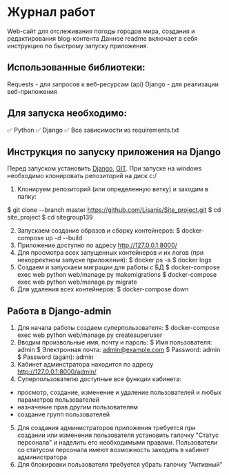 # Журнал работ

Web-сайт для отслеживания погоды городов мира, создания и редактирования blog-контента
Данное readme включает в себя инструкцию по быстрому запуску приложения.

## Использованные библиотеки:
Requests - для запросов к веб-ресурсам (api)
Django - для реализации веб-приложения

## Для запуска необходимо:
✅ Python
✅ Django
✅ Все зависимости из requirements.txt

## Инструкция по запуску приложения на Django
Перед запуском установить [Django](https://www.djangoproject.com/download), [GIT](https://git-scm.com/download/win).
При запуске на windows необходимо клонировать репозиторий на диск c:/
1. Клонируем репозиторий (или определенную ветку) и заходим в папку:
  

$ git clone --branch master https://github.com/Lisanis/Site_project.git
$ cd site_project
$ cd sitegroup139
  
  
2. Запускаем создание образов и сборку контейнеров:
$ docker-compose up -d --build
3. Приложение доступно по адресу http://127.0.0.1:8000/
4. Для просмотра всех запущенных контейнеров и их логов (при некорректном запуске приложения):
$ docker ps -a
$ docker logs <CONTAINER ID>
5. Создаем и запускаем миграции для работы с БД
$ docker-compose exec web python web/manage.py makemigrations
$ docker-compose exec web python web/manage.py migrate
6. Для удаления всех контейнеров:
$ docker-compose down

  
## Работа в Django-admin

1. Для начала работы создаем суперпользователя:
$ docker-compose exec web python web/manage.py createsuperuser
2. Вводим произвольные имя, почту и пароль:
$ Имя пользователя: admin
$ Электронная почта: admin@example.com
$ Password: admin
$ Password (again): admin
3. Кабинет админстратора находится по адресу http://127.0.0.1:8000/admin/
4. Суперпользователю доступные все функции кабинета:
- просмотр, создание, изменение и удаление пользователей и любых параметров пользователей
- назначение прав другим пользователям
- создание групп пользователей
5. Для создания администраторов приложения требуется при создании или изменении пользователя установить галочку "Статус персонала" и наделить его необходимыми правами. Пользователи со статусом персонала имеют возможность заходить в кабинет администратора
6. Для блокировки пользователя требуется убрать галочку "Активный"
